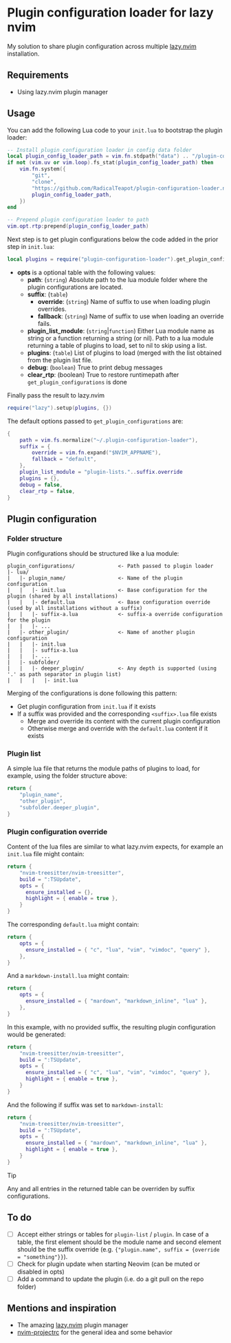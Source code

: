 # Plugin configuration loader for lazy nvim

My solution to share plugin configuration across multiple [lazy.nvim](https://github.com/folke/lazy.nvim) installation.

## Requirements

- Using lazy.nvim plugin manager

## Usage

You can add the following Lua code to your `init.lua` to bootstrap the plugin loader:

```lua
-- Install plugin configuration loader in config data folder
local plugin_config_loader_path = vim.fn.stdpath("data") .. "/plugin-configuration-loader/plugin-configuration-loader.nvim"
if not (vim.uv or vim.loop).fs_stat(plugin_config_loader_path) then
    vim.fn.system({
        "git",
        "clone",
        "https://github.com/RadicalTeapot/plugin-configuration-loader.nvim.git",
        plugin_config_loader_path,
    })
end

-- Prepend plugin configuration loader to path
vim.opt.rtp:prepend(plugin_config_loader_path)
```

Next step is to get plugin configurations below the code added in the prior step in `init.lua`:

```lua
local plugins = require("plugin-configuration-loader").get_plugin_configurations(opts)
```

- **opts** is a optional table with the following values:
  - **path**: (`string`) Absolute path to the lua module folder where the plugin configurations are located.
  - **suffix**: (`table`)
    - **override**: (`string`) Name of suffix to use when loading plugin overrides.
    - **fallback**: (`string`) Name of suffix to use when loading an override fails.
  - **plugin_list_module**: (`string`|`function`) Either Lua module name as string or a function returning a string (or nil). Path to a lua module returning a table of plugins to load, set to nil to skip using a list.
  - **plugins**: (`table`) List of plugins to load (merged with the list obtained from the plugin list file.
  - **debug**: (`boolean`) True to print debug messages
  - **clear_rtp**: (boolean) True to restore runtimepath after `get_plugin_configurations` is done

Finally pass the result to lazy.nvim

```lua
require("lazy").setup(plugins, {})
```

The default options passed to `get_plugin_configurations` are:

```lua
{
    path = vim.fs.normalize("~/.plugin-configuration-loader"),
    suffix = {
        override = vim.fn.expand("$NVIM_APPNAME"),
        fallback = "default",
    },
    plugin_list_module = "plugin-lists."..suffix.override
    plugins = {},
    debug = false,
    clear_rtp = false,
}
```

## Plugin configuration

### Folder structure

Plugin configurations should be structured like a lua module:

```text
plugin_configurations/              <- Path passed to plugin loader
|- lua/
|   |- plugin_name/                 <- Name of the plugin configuration
|   |   |- init.lua                 <- Base configuration for the plugin (shared by all installations)
|   |   |- default.lua              <- Base configuration override (used by all installations without a suffix)
|   |   |- suffix-a.lua             <- suffix-a override configuration for the plugin
|   |   |- ...
|   |- other_plugin/                <- Name of another plugin configuration
|   |   |- init.lua
|   |   |- suffix-a.lua
|   |   |- ...
|   |- subfolder/
|   |   |- deeper_plugin/           <- Any depth is supported (using '.' as path separator in plugin list)
|   |   |   |- init.lua
```

Merging of the configurations is done following this pattern:

- Get plugin configuration from `init.lua` if it exists
- If a suffix was provided and the corresponding `<suffix>.lua` file exists
  - Merge and override its content with the current plugin configuration
  - Otherwise merge and override with the `default.lua` content if it exists

### Plugin list

A simple lua file that returns the module paths of plugins to load, for example, using the folder structure above:

```lua
return {
    "plugin_name",
    "other_plugin",
    "subfolder.deeper_plugin",
}
```

### Plugin configuration override

Content of the lua files are similar to what lazy.nvim expects, for example an `init.lua` file might contain:

```lua
return {
    "nvim-treesitter/nvim-treesitter",
    build = ":TSUpdate",
    opts = {
      ensure_installed = {},
      highlight = { enable = true },
    }
}
```

The corresponding `default.lua` might contain:

```lua
return {
    opts = {
      ensure_installed = { "c", "lua", "vim", "vimdoc", "query" },
    },
}
```

And a `markdown-install.lua` might contain:

```lua
return {
    opts = {
      ensure_installed = { "mardown", "markdown_inline", "lua" },
    },
}
```

In this example, with no provided suffix, the resulting plugin configuration would be generated:

```lua
return {
    "nvim-treesitter/nvim-treesitter",
    build = ":TSUpdate",
    opts = {
      ensure_installed = { "c", "lua", "vim", "vimdoc", "query" },
      highlight = { enable = true },
    }
}
```

And the following if suffix was set to `markdown-install`:

```lua
return {
    "nvim-treesitter/nvim-treesitter",
    build = ":TSUpdate",
    opts = {
      ensure_installed = { "mardown", "markdown_inline", "lua" },
      highlight = { enable = true },
    }
}
```

> [!TIP]
> Any and all entries in the returned table can be overriden by suffix configurations.

## To do

- [ ] Accept either strings or tables for `plugin-list` / `plugin`. In case of a table, the first element should be the module name and second element should be the suffix override (e.g. `{"plugin.name", suffix = {override = "something"}}`).
- [ ] Check for plugin update when starting Neovim (can be muted or disabled in opts)
- [ ] Add a command to update the plugin (i.e. do a git pull on the repo folder)

## Mentions and inspiration

- The amazing [lazy.nvim](https://github.com/folke/lazy.nvim) plugin manager
- [nvim-projectrc](https://github.com/BartSte/nvim-projectrc) for the general idea and some behavior
